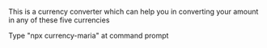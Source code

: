This is a currency converter which can help you in converting your amount in any of these five currencies

Type "npx currency-maria" at command prompt
